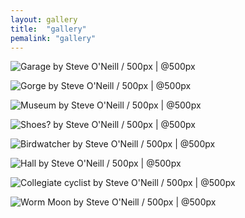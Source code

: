 ```yaml
---
layout: gallery
title:  "gallery"
pemalink: "gallery"
---
```


<div class='pixels-photo'><p><img src='https://drscdn.500px.org/photo/1014205848/m%3D900/v2?sig=7f8baae63c130805c1042816ff02af63969220e5b2f30be57e4070e3b9adab22' alt='Garage by Steve O&#39;Neill / 500px | @500px'></p><a href='https://500px.com/photo/1014205848' alt='Garage by Steve O&#39;Neill / 500px | @500px'></a></div><script type='text/javascript' src='https://500px.com/embed.js' async></script>

<div class='pixels-photo'><p><img src='https://drscdn.500px.org/photo/1011575093/m%3D900/v2?sig=e94c01ef935e1af934ca327613d4a35d5260375f25d903621c6d9374a1027a19' alt='Gorge by Steve O&#39;Neill / 500px | @500px'></p><a href='https://500px.com/photo/1011575093' alt='Gorge by Steve O&#39;Neill / 500px | @500px'></a></div><script type='text/javascript' src='https://500px.com/embed.js' async></script>

<div class='pixels-photo'><p><img src='https://drscdn.500px.org/photo/1011120638/m%3D900/v2?sig=492207a8706b648414eb9c6d1a6e1c713b652f8d78f1b1187774212ac385f227' alt='Museum by Steve O&#39;Neill / 500px | @500px'></p><a href='https://500px.com/photo/1011120638' alt='Museum by Steve O&#39;Neill / 500px | @500px'></a></div><script type='text/javascript' src='https://500px.com/embed.js' async></script>

<div class='pixels-photo'><p><img src='https://drscdn.500px.org/photo/1011120640/m%3D900/v2?sig=157c9471f9768402a2d489135b8ae08d49d1a5f1b1a5ca45f21b89edd54b0033' alt='Shoes? by Steve O&#39;Neill / 500px | @500px'></p><a href='https://500px.com/photo/1011120640' alt='Shoes? by Steve O&#39;Neill / 500px | @500px'></a></div><script type='text/javascript' src='https://500px.com/embed.js' async></script>

<div class='pixels-photo'><p><img src='https://drscdn.500px.org/photo/1011574588/m%3D900/v2?sig=771d85a7700ec64ceae69bb0ef5f9284cc0637c7f38081a9b48e0a78f8345123' alt='Birdwatcher by Steve O&#39;Neill / 500px | @500px'></p><a href='https://500px.com/photo/1011574588' alt='Birdwatcher by Steve O&#39;Neill / 500px | @500px'></a></div><script type='text/javascript' src='https://500px.com/embed.js' async></script>

<div class='pixels-photo'><p><img src='https://drscdn.500px.org/photo/1011574528/m%3D900/v2?sig=9c1929391a678b434f32632459be33833149dde1cdcc1397d0a3480e5f97c17c' alt='Hall by Steve O&#39;Neill / 500px | @500px'></p><a href='https://500px.com/photo/1011574528' alt='Hall by Steve O&#39;Neill / 500px | @500px'></a></div><script type='text/javascript' src='https://500px.com/embed.js' async></script>

<div class='pixels-photo'><p><img src='https://drscdn.500px.org/photo/1009481930/m%3D900/v2?sig=727027b59bd0abc4cc513d33021edb74f63153dbf8aff418587a0e1d082a6402' alt='Collegiate cyclist by Steve O&#39;Neill / 500px | @500px'></p><a href='https://500px.com/photo/1009481930' alt='Collegiate cyclist by Steve O&#39;Neill / 500px | @500px'></a></div><script type='text/javascript' src='https://500px.com/embed.js' async></script>

<div class='pixels-photo'><p><img src='https://drscdn.500px.org/photo/1012111626/m%3D900/v2?sig=54967b1dc4b37bf4e6c79a3c8b562f9971d6363432a59a717abe49d9a5c76a23' alt='Worm Moon by Steve O&#39;Neill / 500px | @500px'></p><a href='https://500px.com/photo/1012111626' alt='Worm Moon by Steve O&#39;Neill / 500px | @500px'></a></div><script type='text/javascript' src='https://500px.com/embed.js' async></script>
